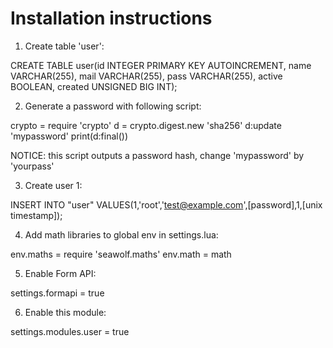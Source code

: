 Installation instructions
=========================

1. Create table 'user':

CREATE TABLE user(id INTEGER PRIMARY KEY AUTOINCREMENT, name VARCHAR(255), mail VARCHAR(255), pass VARCHAR(255), active BOOLEAN, created UNSIGNED BIG INT);

2. Generate a password with following script:

crypto = require 'crypto'
d = crypto.digest.new 'sha256'
d:update 'mypassword'
print(d:final())

NOTICE: this script outputs a password hash, change 'mypassword' by 'yourpass'

3. Create user 1:

INSERT INTO "user" VALUES(1,'root','test@example.com',[password],1,[unix timestamp]);

4. Add math libraries to global env in settings.lua:

env.maths = require 'seawolf.maths'
env.math = math

5. Enable Form API:

settings.formapi = true

6. Enable this module:

settings.modules.user = true

